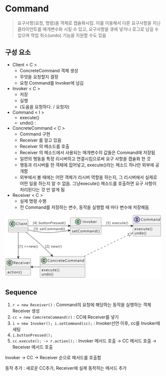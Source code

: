 # Command
> 요구사항(요청, 명령)을 객체로 캡슐화시킴. 이를 이용해서 다른 요구사항을 지닌 클라이언트를 매개변수화 시킬 수 있고, 요구사항을 큐에 넣거나 로그로 남길 수 있으며 작업 취소(undo) 기능을 지원할 수도 있음

## 구성 요소
- Client < C >
    - ConcreteCommand 객체 생성
    - 무엇을 요청할지 결정
    - 요청 Command를 Invoker에 넘김
- Invoker < C >
    - 저장
    - 실행
    - (도움을 요청하다. / 요청자)
- Command < I >
    - execute()
    - undo() : 
- ConcreteCommand < C >
    - Command 구현
    - Receiver 를 알고 있음
    - Receiver 의 메소드를 호출
    - Receiver 의 메소드에서 사용되는 매개변수의 값들은 Command애 저장됨
    - 일련의 행동을 특정 리시버하고 연결시킴으로써 요구 사항을 캡슐화 한 것
    - 행동과 리시버를 한 객체에 집어넣고, execute()라는 메소드 하나만 외부에 공개함
    - 외부에서 볼 때에는 어떤 객체가 리시버 역할을 하는지, 그 리시버에서 실제로 어떤 일을 하는지 알 수 없음. 그냥execute() 메소드를 호출하면 요구 사항이 처리된다는 것 만 알게 됨
- Receiver < C >
    - 실제 명령 수행
    - 전 Command를 저장하는 변수, 동작을 실행할 때 마다 변수에 저장해둠

![](Command.png)
## Sequence
1. `r = new Receiver()` : Command의 요청에 해당하는 동작을 실행하는 객체 Receiver 생성
2. `cc = new ComcreteCommand(r)` : CC에 Receiver를 넣기
3. `i = new Invoker(); i.setCommand(cc);` : Invoker선언 이후, cc를 Invoker에 세팅
4. `i.buttonPressed();`
5. `cc.execute(); -> r.action();` : Invoker 메서드 호출 → CC 메서드 호출 → Receiver 메서드 호출

Invoker → CC → Receiver 순으로 메서드를 호출함

동작 추가 : 새로운 CC추가, Receiver에 실제 동작하는 메서드 추가
